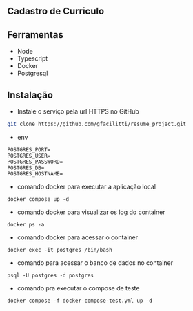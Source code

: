 ## Cadastro de Curriculo


## Ferramentas

- Node
- Typescript
- Docker 
- Postgresql

## Instalação

- Instale o serviço pela url HTTPS no GitHub

```bash
git clone https://github.com/gfacilitti/resume_project.git
```
- env
```
POSTGRES_PORT=
POSTGRES_USER=
POSTGRES_PASSWORD=
POSTGRES_DB=
POSTGRES_HOSTNAME=
```

- comando docker para executar a aplicação local

```
docker compose up -d
```

- comando docker para visualizar os log do container

```
docker ps -a
```
- comando docker para acessar o container

```
docker exec -it postgres /bin/bash
```

- comando para acessar o banco de dados no container

```
psql -U postgres -d postgres
```
- comando pra executar o compose de teste

```
docker compose -f docker-compose-test.yml up -d
```